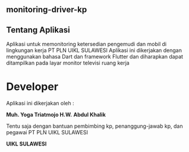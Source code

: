 ## monitoring-driver-kp

## Tentang Aplikasi

Aplikasi untuk memonitoring ketersedian pengemudi dan mobil di lingkungan kerja PT PLN UIKL SULAWESI
Aplikasi ini dikerjakan dengan menggunakan bahasa Dart dan framework Flutter dan diharapkan dapat ditampilkan pada
layar monitor televisi ruang kerja

# Developer

Aplikasi ini dikerjakan oleh :

**Muh. Yoga Triatmojo H.W.**
**Abdul Khalik**

Tentu saja dengan bantuan pembimbing kp, penanggung-jawab kp, dan pegawai PT PLN UIKL SULAWESI

**UIKL SULAWESI**
